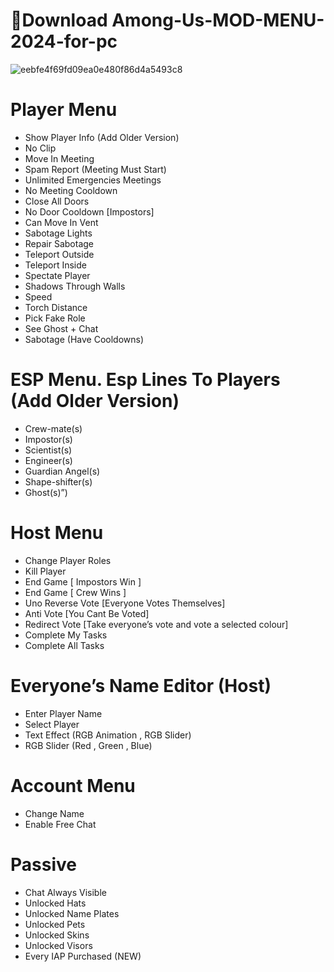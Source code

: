 # 📁Download Among-Us-MOD-MENU-2024-for-pc


![eebfe4f69fd09ea0e480f86d4a5493c8](https://github.com/KhanhHuynh31/Among-Us-MOD-MENU-2024/assets/65646959/3c077ffb-0aea-4bc5-a141-195781fc3851)


# Player Menu 

- Show Player Info (Add Older Version)
- No Clip
- Move In Meeting
- Spam Report (Meeting Must Start)
- Unlimited Emergencies Meetings
- No Meeting Cooldown
- Close All Doors
- No Door Cooldown [Impostors]
- Can Move In Vent
- Sabotage Lights
- Repair Sabotage
- Teleport Outside
- Teleport Inside
- Spectate Player
- Shadows Through Walls
- Speed
- Torch Distance
- Pick Fake Role
- See Ghost + Chat
- Sabotage (Have Cooldowns)


 # ESP Menu. Esp Lines To Players (Add Older Version)


- Crew-mate(s)
- Impostor(s)
- Scientist(s)
- Engineer(s)
- Guardian Angel(s)
- Shape-shifter(s)
- Ghost(s)”)

# Host Menu

- Change Player Roles
- Kill Player
- End Game [ Impostors Win ]
- End Game [ Crew Wins ]
- Uno Reverse Vote [Everyone Votes Themselves]
- Anti Vote [You Cant Be Voted]
- Redirect Vote [Take everyone’s vote and vote a selected colour]
- Complete My Tasks
- Complete All Tasks

# Everyone’s Name Editor (Host)

- Enter Player Name
- Select Player
- Text Effect (RGB Animation , RGB Slider)
- RGB Slider (Red , Green , Blue)

# Account Menu

- Change Name
- Enable Free Chat

# Passive

- Chat Always Visible
- Unlocked Hats
- Unlocked Name Plates
- Unlocked Pets
- Unlocked Skins
- Unlocked Visors
- Every IAP Purchased (NEW)
